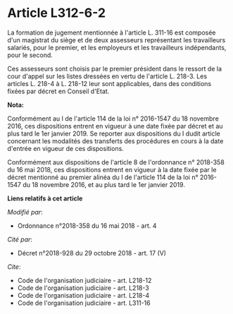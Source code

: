 # Article L312-6-2

La formation de jugement mentionnée à l'article L. 311-16 est composée d'un magistrat du siège et de deux assesseurs
représentant les travailleurs salariés, pour le premier, et les employeurs et les travailleurs indépendants, pour le second. 

Ces assesseurs sont choisis par le premier président dans le ressort de la cour d'appel sur les listes dressées en vertu de
l'article L. 218-3. Les articles L. 218-4 à L. 218-12 leur sont applicables, dans des conditions fixées par décret en Conseil
d'Etat.

**Nota:**

Conformément au I de l'article 114 de la loi n° 2016-1547 du 18 novembre 2016, ces dispositions entrent en vigueur à une date
fixée par décret et au plus tard le 1er janvier 2019. Se reporter aux dispositions du I dudit article concernant les
modalités des transferts des procédures en cours à la date d'entrée en vigueur de ces dispositions.

Conformément aux dispositions de l'article 8 de l'ordonnance n° 2018-358 du 16 mai 2018, ces dispositions entrent en vigueur
à la date fixée par le décret mentionné au premier alinéa du I de l'article 114 de la loi n° 2016-1547 du 18 novembre 2016,
et au plus tard le 1er janvier 2019.

**Liens relatifs à cet article**

_Modifié par_:

  - Ordonnance n°2018-358 du 16 mai 2018 - art. 4

_Cité par_:

  - Décret n°2018-928 du 29 octobre 2018 - art. 17 (V)

_Cite_:

  - Code de l'organisation judiciaire - art. L218-12
  - Code de l'organisation judiciaire - art. L218-3
  - Code de l'organisation judiciaire - art. L218-4
  - Code de l'organisation judiciaire - art. L311-16
